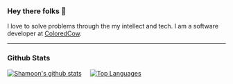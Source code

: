 ### Hey there folks 👋

I love to solve problems through the my intellect and tech. I am a software developer at [ColoredCow](coloredcow.com).

---

### Github Stats

[![Shamoon's github stats](https://github-readme-stats.vercel.app/api?username=mdshamoon)](https://github.com/mdshamoon/github-readme-stats) &nbsp; &nbsp;   [![Top Languages](https://github-readme-stats.vercel.app/api/top-langs/?username=mdshamoon&layout=compact)](https://github.com/mdshamoon/github-readme-stats)


